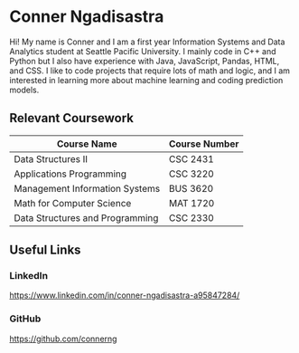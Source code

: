 # Conner Ngadisastra
Hi! My name is Conner and I am a first year Information Systems and Data Analytics student at Seattle Pacific University. I mainly code in C++ and Python but I also have experience with Java, JavaScript, Pandas, HTML, and CSS. I like to code projects that require lots of math and logic, and I am interested in learning more about machine learning and coding prediction models.

## Relevant Coursework
| Course Name                     | Course Number |
| ------------------------------- | ------------- |
| Data Structures II              | CSC 2431      |
| Applications Programming        | CSC 3220      |
| Management Information Systems  | BUS 3620      |
| Math for Computer Science       | MAT 1720      |
| Data Structures and Programming | CSC 2330      |

## Useful Links
### LinkedIn
https://www.linkedin.com/in/conner-ngadisastra-a95847284/

### GitHub
https://github.com/connerng
